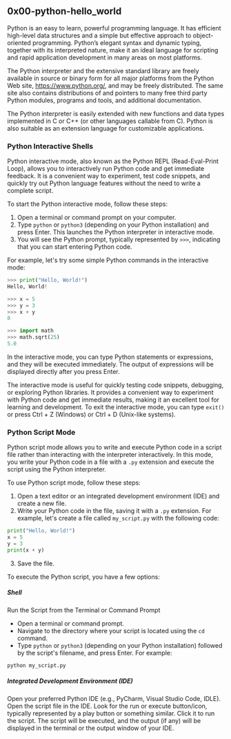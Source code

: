 ## 0x00-python-hello_world

Python is an easy to learn, powerful programming language. It has efficient high-level data structures and a simple but effective approach to object-oriented programming. Python’s elegant syntax and dynamic typing, together with its interpreted nature, make it an ideal language for scripting and rapid application development in many areas on most platforms.

The Python interpreter and the extensive standard library are freely available in source or binary form for all major platforms from the Python Web site, https://www.python.org/, and may be freely distributed. The same site also contains distributions of and pointers to many free third party Python modules, programs and tools, and additional documentation.

The Python interpreter is easily extended with new functions and data types implemented in C or C++ (or other languages callable from C). Python is also suitable as an extension language for customizable applications.


### Python Interactive Shells

Python interactive mode, also known as the Python REPL (Read-Eval-Print Loop), allows you to interactively run Python code and get immediate feedback. It is a convenient way to experiment, test code snippets, and quickly try out Python language features without the need to write a complete script.

To start the Python interactive mode, follow these steps:

1. Open a terminal or command prompt on your computer.
2. Type `python` or `python3` (depending on your Python installation) and press Enter. This launches the Python interpreter in interactive mode.
3. You will see the Python prompt, typically represented by `>>>`, indicating that you can start entering Python code.

For example, let's try some simple Python commands in the interactive mode:

```python
>>> print("Hello, World!")
Hello, World!

>>> x = 5
>>> y = 3
>>> x + y
8

>>> import math
>>> math.sqrt(25)
5.0
```

In the interactive mode, you can type Python statements or expressions, and they will be executed immediately. The output of expressions will be displayed directly after you press Enter.

The interactive mode is useful for quickly testing code snippets, debugging, or exploring Python libraries. It provides a convenient way to experiment with Python code and get immediate results, making it an excellent tool for learning and development. To exit the interactive mode, you can type `exit()` or press Ctrl + Z (Windows) or Ctrl + D (Unix-like systems).


### Python Script Mode
Python script mode allows you to write and execute Python code in a script file rather than interacting with the interpreter interactively. In this mode, you write your Python code in a file with a `.py` extension and execute the script using the Python interpreter.

To use Python script mode, follow these steps:

1. Open a text editor or an integrated development environment (IDE) and create a new file.
2. Write your Python code in the file, saving it with a `.py` extension. For example, let's create a file called `my_script.py` with the following code:

```python
print("Hello, World!")
x = 5
y = 3
print(x + y)
```

3. Save the file.

To execute the Python script, you have a few options:

##### Shell
Run the Script from the Terminal or Command Prompt
- Open a terminal or command prompt.
- Navigate to the directory where your script is located using the `cd` command.
- Type `python` or `python3` (depending on your Python installation) followed by the script's filename, and press Enter. For example:

```bash
python my_script.py
```
##### Integrated Development Environment (IDE)

Open your preferred Python IDE (e.g., PyCharm, Visual Studio Code, IDLE).
Open the script file in the IDE.
Look for the run or execute button/icon, typically represented by a play button or something similar. Click it to run the script.
The script will be executed, and the output (if any) will be displayed in the terminal or the output window of your IDE.
